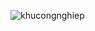 ![khucongnghiep](https://github.com/VanHoang110802/Competitive_Programming/assets/108053955/4fc43cd6-8474-41dc-9af7-f0d7fe538156)
